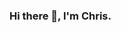 ### Hi there 👋, I'm Chris.

<!--
**t-chris/t-chris** is a ✨ _special_ ✨ repository because its `README.md` (this file) appears on your GitHub profile.

Waterloo engineering student, probably a software engineer, hopefully a science fiction writer, but mostly tired all the time.

- 💻 Currently randomly clicking some buttons as a software engineer at Electronic Arts!
- 🔧 I just do, like, everything on Java. Unfortunately.
- 📫 Contact me on Twitter (https://twitter.com/obturrent); hope you enjoy awful jokes and food pics.
-->

